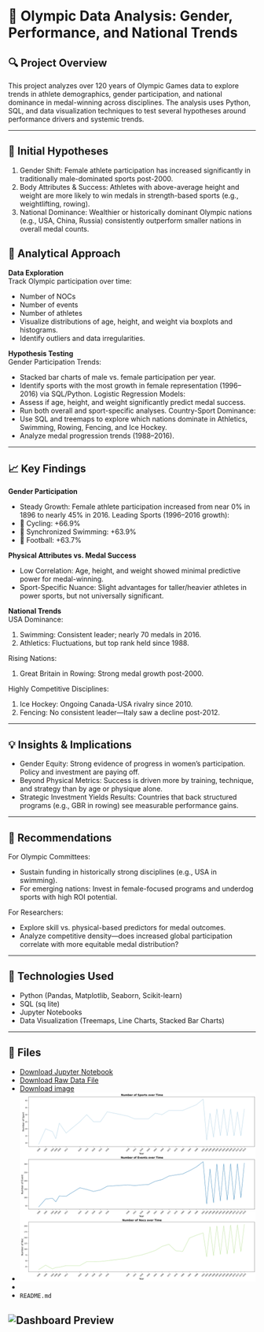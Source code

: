 # 🏅 Olympic Data Analysis: Gender, Performance, and National Trends

## 🔍 Project Overview

This project analyzes over 120 years of Olympic Games data to explore trends in athlete demographics, gender participation, and national dominance in medal-winning across disciplines. The analysis uses Python, SQL, and data visualization techniques to test several hypotheses around performance drivers and systemic trends.

---

## 📌 Initial Hypotheses

1. Gender Shift: Female athlete participation has increased significantly in traditionally male-dominated sports post-2000.
2. Body Attributes & Success: Athletes with above-average height and weight are more likely to win medals in strength-based sports (e.g., weightlifting, rowing).
3. National Dominance: Wealthier or historically dominant Olympic nations (e.g., USA, China, Russia) consistently outperform smaller nations in overall medal counts.

## 🧭 Analytical Approach
**Data Exploration**<br>
Track Olympic participation over time:<br>
- Number of NOCs
- Number of events
- Number of athletes
- Visualize distributions of age, height, and weight via boxplots and histograms.
- Identify outliers and data irregularities.

**Hypothesis Testing**<br>
Gender Participation Trends:<br>
- Stacked bar charts of male vs. female participation per year.
- Identify sports with the most growth in female representation (1996–2016) via SQL/Python.
Logistic Regression Models:<br>
- Assess if age, height, and weight significantly predict medal success.
- Run both overall and sport-specific analyses.
Country-Sport Dominance:<br>
- Use SQL and treemaps to explore which nations dominate in Athletics, Swimming, Rowing, Fencing, and Ice Hockey.
- Analyze medal progression trends (1988–2016).
---

## 📈 Key Findings

**Gender Participation**<br>
- Steady Growth: Female athlete participation increased from near 0% in 1896 to nearly 45% in 2016.
Leading Sports (1996–2016 growth):<br>
- 🥇 Cycling: +66.9%
- 🥈 Synchronized Swimming: +63.9%
- 🥉 Football: +63.7%

**Physical Attributes vs. Medal Success**<br>
- Low Correlation: Age, height, and weight showed minimal predictive power for medal-winning.
- Sport-Specific Nuance: Slight advantages for taller/heavier athletes in power sports, but not universally significant.

**National Trends**<br>
USA Dominance:<br>
1. Swimming: Consistent leader; nearly 70 medals in 2016.
2. Athletics: Fluctuations, but top rank held since 1988.<br>

Rising Nations:<br>
1. Great Britain in Rowing: Strong medal growth post-2000. <br>

Highly Competitive Disciplines:<br>
1. Ice Hockey: Ongoing Canada-USA rivalry since 2010.
2. Fencing: No consistent leader—Italy saw a decline post-2012.<br>
---


## 💡 Insights & Implications
- Gender Equity: Strong evidence of progress in women’s participation. Policy and investment are paying off.
- Beyond Physical Metrics: Success is driven more by training, technique, and strategy than by age or physique alone.
- Strategic Investment Yields Results: Countries that back structured programs (e.g., GBR in rowing) see measurable performance gains.

---

## 🎯 Recommendations
For Olympic Committees: <br>
- Sustain funding in historically strong disciplines (e.g., USA in swimming).
- For emerging nations: Invest in female-focused programs and underdog sports with high ROI potential.

For Researchers:<br>
- Explore skill vs. physical-based predictors for medal outcomes.
- Analyze competitive density—does increased global participation correlate with more equitable medal distribution?

---

## 📂 Technologies Used
- Python (Pandas, Matplotlib, Seaborn, Scikit-learn)
- SQL (sq lite)
- Jupyter Notebooks
- Data Visualization (Treemaps, Line Charts, Stacked Bar Charts)
---

## 📁 Files

- [Download Jupyter Notebook](notebook/Olympics%20120%20Years%20Demographic%20.ipynb)
- [Download Raw Data File](data/WA_Fn-UseC_-Telco-Customer-Churn.csv)
- [Download image](graphs_&_charts)
- ![image Preview](graphs_&_charts/01_linechart_1.png)
- 
- `README.md`

![Dashboard Preview](images/dashboard_overview.png)
---
